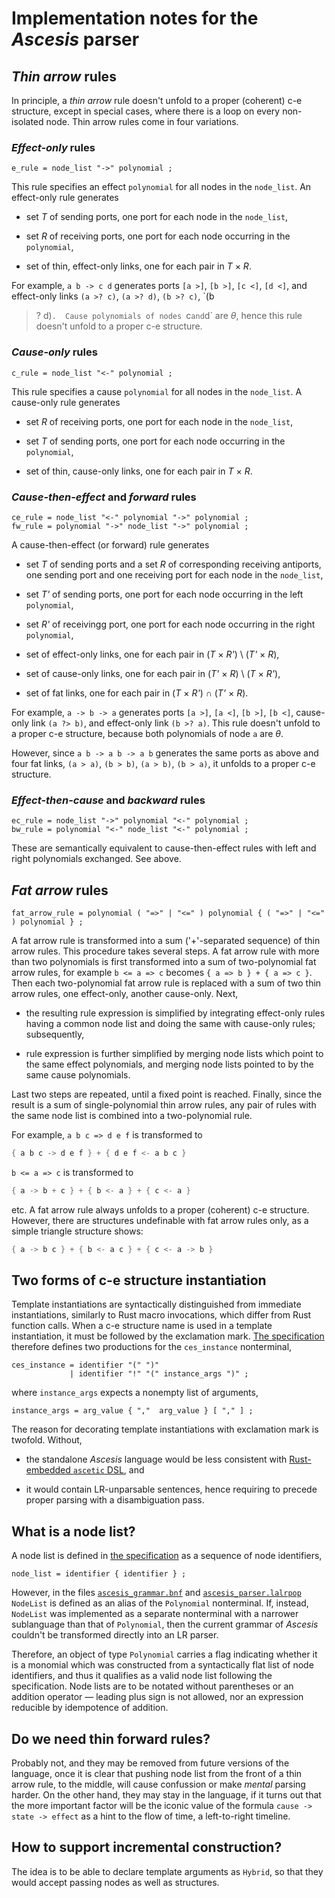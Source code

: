Implementation notes for the _Ascesis_ parser
=============================================

## _Thin arrow_ rules

In principle, a _thin arrow_ rule doesn't unfold to a proper
(coherent) c-e structure, except in special cases, where there is a
loop on every non-isolated node.  Thin arrow rules come in four
variations.

### _Effect-only_ rules

```ebnf
e_rule = node_list "->" polynomial ;
```

This rule specifies an effect `polynomial` for all nodes in the
`node_list`.  An effect-only rule generates

  - set _T_ of sending ports, one port for each node in the
    `node_list`,

  - set _R_ of receiving ports, one port for each node occurring in
    the `polynomial`,

  - set of thin, effect-only links, one for each pair in _T_ &times;
    _R_.

For example, `a b -> c d` generates ports `[a >]`, `[b >]`, `[c <]`,
`[d <]`, and effect-only links `(a >? c)`, `(a >? d)`, `(b >? c)`, `(b
>? d)`.  Cause polynomials of nodes `c` and `d` are _&theta;_, hence
this rule doesn't unfold to a proper c-e structure.

### _Cause-only_ rules

```ebnf
c_rule = node_list "<-" polynomial ;
```

This rule specifies a cause `polynomial` for all nodes in the
`node_list`.  A cause-only rule generates

  - set _R_ of receiving ports, one port for each node in the
    `node_list`,

  - set _T_ of sending ports, one port for each node occurring in the
    `polynomial`,

  - set of thin, cause-only links, one for each pair in _T_ &times;
    _R_.

### _Cause-then-effect_ and _forward_ rules

```ebnf
ce_rule = node_list "<-" polynomial "->" polynomial ;
fw_rule = polynomial "->" node_list "->" polynomial ;
```

A cause-then-effect (or forward) rule generates

  - set _T_ of sending ports and a set _R_ of corresponding receiving
    antiports, one sending port and one receiving port for each node
    in the `node_list`,

  - set _T'_ of sending ports, one port for each node occurring in the
    left `polynomial`,

  - set _R'_ of receivingg port, one port for each node occurring in
    the right `polynomial`,

  - set of effect-only links, one for each pair in (_T_ &times; _R'_) \\
    (_T'_ &times; _R_),

  - set of cause-only links, one for each pair in (_T'_ &times; _R_)
    \\ (_T_ &times; _R'_),

  - set of fat links, one for each pair in (_T_ &times; _R'_) &cap;
    (_T'_ &times; _R_).

For example, `a -> b -> a` generates ports `[a >]`, `[a <]`, `[b >]`,
`[b <]`, cause-only link `(a ?> b)`, and effect-only link `(b >? a)`.
This rule doesn't unfold to a proper c-e structure, because both
polynomials of node `a` are _&theta;_.

However, since `a b -> a b -> a b` generates the same ports as above
and four fat links, `(a > a)`, `(b > b)`, `(a > b)`, `(b > a)`, it
unfolds to a proper c-e structure.

### _Effect-then-cause_ and _backward_ rules

```ebnf
ec_rule = node_list "->" polynomial "<-" polynomial ;
bw_rule = polynomial "<-" node_list "<-" polynomial ;
```

These are semantically equivalent to cause-then-effect rules with left
and right polynomials exchanged.  See above.

## _Fat arrow_ rules

```ebnf
fat_arrow_rule = polynomial ( "=>" | "<=" ) polynomial { ( "=>" | "<=" ) polynomial } ;
```

A fat arrow rule is transformed into a sum ('+'-separated sequence) of
thin arrow rules.  This procedure takes several steps.  A fat arrow
rule with more than two polynomials is first transformed into a sum of
two-polynomial fat arrow rules, for example `b <= a => c` becomes `{ a
=> b } + { a => c }`.  Then each two-polynomial fat arrow rule is
replaced with a sum of two thin arrow rules, one effect-only, another
cause-only.  Next,

  - the resulting rule expression is simplified by integrating
    effect-only rules having a common node list and doing the same
    with cause-only rules; subsequently,

  - rule expression is further simplified by merging node lists which
    point to the same effect polynomials, and merging node lists
    pointed to by the same cause polynomials.

Last two steps are repeated, until a fixed point is reached.  Finally,
since the result is a sum of single-polynomial thin arrow rules, any
pair of rules with the same node list is combined into a
two-polynomial rule.

For example, `a b c => d e f` is transformed to

```rust
{ a b c -> d e f } + { d e f <- a b c }
```

`b <= a => c` is transformed to

```rust
{ a -> b + c } + { b <- a } + { c <- a }
```

etc.  A fat arrow rule always unfolds to a proper (coherent) c-e
structure.  However, there are structures undefinable with fat arrow
rules only, as a simple triangle structure shows:

```rust
{ a -> b c } + { b <- a c } + { c <- a -> b }
```

## Two forms of c-e structure instantiation

Template instantiations are syntactically distinguished from immediate
instantiations, similarly to Rust macro invocations, which differ from
Rust function calls.  When a c-e structure name is used in a template
instantiation, it must be followed by the exclamation mark.  [The
specification](ascesis-syntax.ebnf) therefore defines two productions
for the `ces_instance` nonterminal,

```ebnf
ces_instance = identifier "(" ")"
             | identifier "!" "(" instance_args ")" ;
```

where `instance_args` expects a nonempty list of arguments,

```ebnf
instance_args = arg_value { ","  arg_value } [ "," ] ;
```

The reason for decorating template instantiations with exclamation
mark is twofold.  Without,

  - the standalone _Ascesis_ language would be less consistent with
    [Rust-embedded `ascetic` DSL](ascetic-macros.md), and

  - it would contain LR-unparsable sentences, hence requiring to
    precede proper parsing with a disambiguation pass.

## What is a node list?

A node list is defined in [the specification](ascesis-syntax.ebnf) as
a sequence of node identifiers,

```ebnf
node_list = identifier { identifier } ;
```

However, in the files
[`ascesis_grammar.bnf`](../src/ascesis_grammar.bnf) and
[`ascesis_parser.lalrpop`](../src/ascesis_parser.lalrpop) `NodeList`
is defined as an alias of the `Polynomial` nonterminal.  If, instead,
`NodeList` was implemented as a separate nonterminal with a narrower
sublanguage than that of `Polynomial`, then the current grammar of
_Ascesis_ couldn't be transformed directly into an LR parser.

Therefore, an object of type `Polynomial` carries a flag indicating
whether it is a monomial which was constructed from a syntactically
flat list of node identifiers, and thus it qualifies as a valid node
list following the specification.  Node lists are to be notated
without parentheses or an addition operator &mdash; leading plus sign
is not allowed, nor an expression reducible by idempotence of
addition.

## Do we need thin forward rules?

Probably not, and they may be removed from future versions of the
language, once it is clear that pushing node list from the front of a
thin arrow rule, to the middle, will cause confussion or make _mental_
parsing harder.  On the other hand, they may stay in the language, if
it turns out that the more important factor will be the iconic value
of the formula `cause -> state -> effect` as a hint to the flow of
time, a left-to-right timeline.

## How to support incremental construction?

The idea is to be able to declare template arguments as `Hybrid`, so
that they would accept passing nodes as well as structures.
